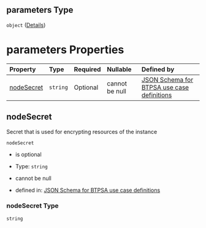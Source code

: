 ## parameters Type

`object` ([Details](btpsa-usecase-properties-services-items-allof-1-then-allof-93-then-allof-2-then-properties-parameters.md))

# parameters Properties

| Property                  | Type     | Required | Nullable       | Defined by                                                                                                                                                                                                                                                                                              |
| :------------------------ | :------- | :------- | :------------- | :------------------------------------------------------------------------------------------------------------------------------------------------------------------------------------------------------------------------------------------------------------------------------------------------------ |
| [nodeSecret](#nodesecret) | `string` | Optional | cannot be null | [JSON Schema for BTPSA use case definitions](btpsa-usecase-properties-services-items-allof-1-then-allof-93-then-allof-2-then-properties-parameters-properties-nodesecret.md "undefined#/properties/services/items/allOf/1/then/allOf/93/then/allOf/2/then/properties/parameters/properties/nodeSecret") |

## nodeSecret

Secret that is used for encrypting resources of the instance

`nodeSecret`

*   is optional

*   Type: `string`

*   cannot be null

*   defined in: [JSON Schema for BTPSA use case definitions](btpsa-usecase-properties-services-items-allof-1-then-allof-93-then-allof-2-then-properties-parameters-properties-nodesecret.md "undefined#/properties/services/items/allOf/1/then/allOf/93/then/allOf/2/then/properties/parameters/properties/nodeSecret")

### nodeSecret Type

`string`
